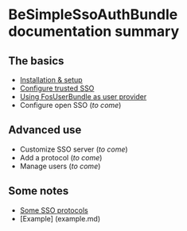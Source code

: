 BeSimpleSsoAuthBundle documentation summary
===========================================


The basics
----------

-   [Installation & setup](install.md)
-   [Configure trusted SSO](trusted.md)
-   [Using FosUserBundle as user provider](fosuser.md)
-   Configure open SSO (*to come*)


Advanced use
------------

-   Customize SSO server (*to come*)
-   Add a protocol (*to come*)
-   Manage users (*to come*)


Some notes
----------

-   [Some SSO protocols](protocols.md)
-   [Example] (example.md)
